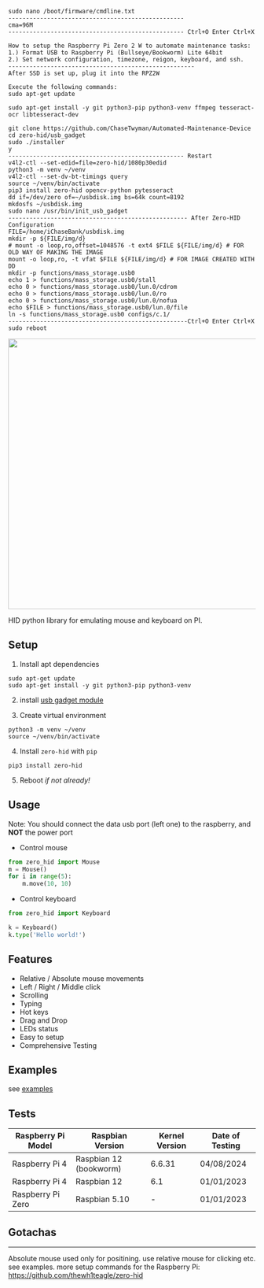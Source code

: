 ```
sudo nano /boot/firmware/cmdline.txt
--------------------------------------------------
cma=96M
-------------------------------------------------- Ctrl+O Enter Ctrl+X

How to setup the Raspberry Pi Zero 2 W to automate maintenance tasks:
1.) Format USB to Raspberry Pi (Bullseye/Bookworm) Lite 64bit
2.) Set network configuration, timezone, reigon, keyboard, and ssh.
-----------------------------------------------------
After SSD is set up, plug it into the RPZ2W

Execute the following commands:
sudo apt-get update

sudo apt-get install -y git python3-pip python3-venv ffmpeg tesseract-ocr libtesseract-dev

git clone https://github.com/ChaseTwyman/Automated-Maintenance-Device
cd zero-hid/usb_gadget
sudo ./installer
y
-------------------------------------------------- Restart
v4l2-ctl --set-edid=file=zero-hid/1080p30edid
python3 -m venv ~/venv
v4l2-ctl --set-dv-bt-timings query
source ~/venv/bin/activate
pip3 install zero-hid opencv-python pytesseract
dd if=/dev/zero of=~/usbdisk.img bs=64k count=8192
mkdosfs ~/usbdisk.img
sudo nano /usr/bin/init_usb_gadget
--------------------------------------------------- After Zero-HID Configuration
FILE=/home/iChaseBank/usbdisk.img
mkdir -p ${FILE/img/d}
# mount -o loop,ro,offset=1048576 -t ext4 $FILE ${FILE/img/d} # FOR OLD WAY OF MAKING THE IMAGE
mount -o loop,ro, -t vfat $FILE ${FILE/img/d} # FOR IMAGE CREATED WITH DD
mkdir -p functions/mass_storage.usb0
echo 1 > functions/mass_storage.usb0/stall
echo 0 > functions/mass_storage.usb0/lun.0/cdrom
echo 0 > functions/mass_storage.usb0/lun.0/ro
echo 0 > functions/mass_storage.usb0/lun.0/nofua
echo $FILE > functions/mass_storage.usb0/lun.0/file
ln -s functions/mass_storage.usb0 configs/c.1/
---------------------------------------------------Ctrl+O Enter Ctrl+X
sudo reboot
```
<img width=550 src="https://github.com/thewh1teagle/zero-hid/assets/61390950/13608efd-15c1-4fdd-86b5-e411e15fa638">

HID python library for emulating mouse and keyboard on PI.


## Setup

1. Install apt dependencies

```console
sudo apt-get update
sudo apt-get install -y git python3-pip python3-venv
```  

2. install [usb gadget module](https://github.com/thewh1teagle/zero-hid/tree/main/usb_gadget#usb-gadget-module-configuration-for-zero-hid)

3. Create virtual environment

```console
python3 -m venv ~/venv
source ~/venv/bin/activate
```

4. Install `zero-hid` with `pip`
```console
pip3 install zero-hid
```
5. Reboot *if not already!*

## Usage
Note: You should connect the data usb port (left one) to the raspberry, and **NOT** the power port  
  
- Control mouse
```python
from zero_hid import Mouse
m = Mouse()
for i in range(5):
    m.move(10, 10)
```
- Control keyboard
```python
from zero_hid import Keyboard

k = Keyboard()
k.type('Hello world!')
```

## Features
- Relative / Absolute mouse movements
- Left / Right / Middle click
- Scrolling
- Typing
- Hot keys
- Drag and Drop
- LEDs status
- Easy to setup
- Comprehensive Testing

## Examples
see [examples](examples)

## Tests

| Raspberry Pi Model | Raspbian Version      | Kernel Version | Date of Testing |
|--------------------|-----------------------|----------------|-----------------|
| Raspberry Pi 4     | Raspbian 12 (bookworm)| 6.6.31         | 04/08/2024      |
| Raspberry Pi 4     | Raspbian 12           | 6.1            | 01/01/2023      |
| Raspberry Pi Zero  | Raspbian 5.10         | -              | 01/01/2023      |

## Gotachas

---
Absolute mouse used only for positining. use relative mouse for clicking etc. see examples.
more setup commands for the Raspberry Pi:
https://github.com/thewh1teagle/zero-hid
